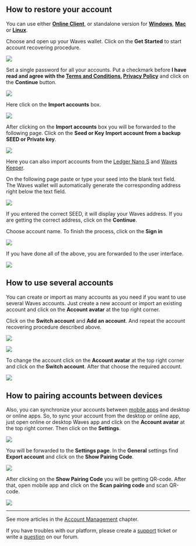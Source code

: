 ## How to restore your account

You can use either [**Online Client**](https://dex.wavesplatform.com), or standalone version for [**Windows**](https://wavesplatform.com/files/WavesClient-win.zip), [**Mac**](https://wavesplatform.com/files/WavesClient-mac.dmg) or [**Linux**](https://wavesplatform.com/files/WavesClient-linux.deb).

Choose and open up your Waves wallet. Click on the **Get Started** to start account recovering procedure.

![](/_assets/account_restoring_01.png)

Set a single password for all your accounts. Put a checkmark before **I have read and agree with the [Terms and Conditions](https://wavesplatform.com/files/docs/Waves_terms_and_conditions.pdf), [Privacy Policy](https://wavesplatform.com/files/docs/Waves_privacy_policy.pdf)** and click on the **Continue** button.

![](/_assets/account_restoring_02.png)

Here click on the **Import accounts** box.

![](/_assets/account_restoring_03.png)

After clicking on the **Import accounts** box you will be forwarded to the following page. Click on the **Seed or Key** **Import account from a backup SEED or Private key**.

![](/_assets/account_restoring_05.png)

Here you can also import accounts from the [Ledger Nano S](/waves-client/account-management/ledger-nano.md) and [Waves Keeper](/waves-client/account-management/waves-keeper.md).

On the following page paste or type your seed into the blank text field.  
The Waves wallet will automatically generate the corresponding address right below the text field.

![](/_assets/account_restoring_06.png)

If you entered the correct SEED, it will display your Waves address. If you are getting the correct address, click on the **Continue**.

Choose account name. To finish the process, click on the **Sign in**

![](/_assets/account_restoring_07.png)

If you have done all of the above, you are forwarded to the user interface.

![](/_assets/account_restoring_08.png)

## How to use several accounts

You can create or import as many accounts as you need if you want to use several Waves accounts. Just create a new account or import an existing account and click on the **Account avatar** at the top right corner.

Click on the **Switch account** and **Add an account**. And repeat the account recovering procedure described above.

![](/_assets/account_restoring_04.png)

![](/_assets/account_restoring_04.1.png)

To change the account click on the **Account avatar** at the top right corner and click on the **Switch account**. After that choose the required account.

![](/_assets/account_restoring_04.2.png)

## How to pairing accounts between devices

Also, you can synchronize your accounts between [mobile apps](/waves-client/mobile-apps.md) and desktop or online apps. So, to sync your account from the desktop or online app, just open online or desktop Waves app and click on the **Account avatar** at the top right corner. Then click on the **Settings**.

![](/_assets/account_restoring_04.png)

You will be forwarded to the **Settings page**. In the **General** settings find **Export account** and click on the **Show Pairing Code**.

![](/_assets/account_restoring_09.png)

After clicking on the **Show Pairing Code** you will be getting QR-code. After that, open mobile app and click on the **Scan pairing code** and scan QR-code.

![](/_assets/account_restoring_10.png)

---

See more articles in the [Account Management](/waves-client/account-management.md) chapter.

If you have troubles with our platform, please create a [support](https://support.wavesplatform.com/) ticket or write a [question](https://forum.wavesplatform.com/) on our forum.
